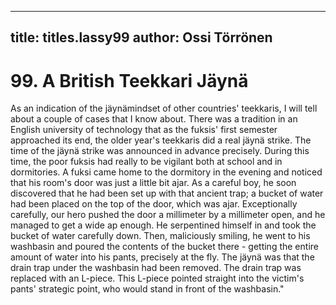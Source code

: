
---

title: titles.lassy99
author: Ossi Törrönen
---


    
# 99. A British Teekkari Jäynä

As an indication of the jäynämindset of other countries' teekkaris, I will tell about a couple of cases that I know about.
There was a tradition in an English university of technology that as the fuksis' first semester approached its end, the older year's teekkaris did a real jäynä strike. The time of the jäynä strike was announced in advance precisely. During this time, the poor fuksis had really to be vigilant both at school and in dormitories. A fuksi came home to the dormitory in the evening and noticed that his room's door was just a little bit ajar. As a careful boy, he soon discovered that he had been set up with that ancient trap; a bucket of water had been placed on the top of the door, which was ajar. Exceptionally carefully, our hero pushed the door a millimeter by a millimeter open, and he managed to get a wide ap enough. He serpentined himself in and took the bucket of water carefully down. Then, maliciously smiling, he went to his washbasin and poured the contents of the bucket there - getting the entire amount of water into his pants, precisely at the fly. The jäynä was that the drain trap under the washbasin had been removed. The drain trap was replaced with an L-piece. This L-piece pointed straight into the victim's pants' strategic point, who would stand in front of the washbasin."
